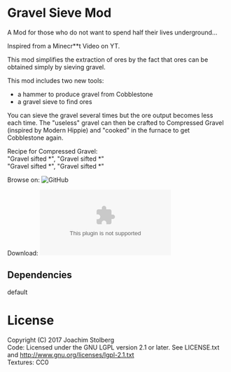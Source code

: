 # Gravel Sieve Mod
A Mod for those who do not want to spend half their lives underground...

Inspired from a Minecr**t Video on YT.

This mod simplifies the extraction of ores by the fact that ores can be obtained simply by sieving gravel.

This mod includes two new tools:
 - a hammer to produce gravel from Cobblestone
 - a gravel sieve to find ores

You can sieve the gravel several times but the ore output becomes less each time. The "useless" gravel can
then be crafted to Compressed Gravel (inspired by Modern Hippie) and "cooked" in the furnace to get Cobblestone again.

Recipe for Compressed Gravel:  
  "Gravel sifted *", "Gravel sifted *"  
  "Gravel sifted *", "Gravel sifted *"  


Browse on: ![GitHub](https://github.com/joe7575/Minetest-Gravelsieve)

Download: ![GitHub](https://github.com/joe7575/Minetest-Gravelsieve/archive/master.zip)


## Dependencies
default  

# License
Copyright (C) 2017 Joachim Stolberg  
Code: Licensed under the GNU LGPL version 2.1 or later. See LICENSE.txt and http://www.gnu.org/licenses/lgpl-2.1.txt  
Textures: CC0


